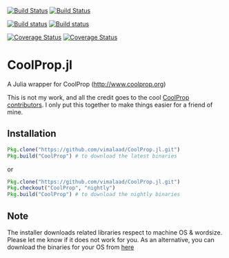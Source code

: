 [![Build Status](https://img.shields.io/travis/vimalaad/CoolProp.jl/master.svg?label=master%20build)](https://travis-ci.org/vimalaad/CoolProp.jl)
[![Build Status](https://img.shields.io/travis/vimalaad/CoolProp.jl/nightly.svg?label=nightly%20build)](https://travis-ci.org/vimalaad/CoolProp.jl)

[![Build status](https://ci.appveyor.com/api/projects/status/gljbe5rx71u86qum/branch/master?svg=true&passingText=master%20-%20OK&failingText=master%20-%20FAILED&pendingText=master%20-%20PENDING)](https://ci.appveyor.com/project/vimalaad/coolprop-jl/branch/master)
[![Build status](https://ci.appveyor.com/api/projects/status/gljbe5rx71u86qum/branch/nightly?svg=true&passingText=nightly%20-%20OK&failingText=nightly%20-%20FAILED&pendingText=nightly%20-%20PENDING)](https://ci.appveyor.com/project/vimalaad/coolprop-jl/branch/nightly)

[![Coverage Status](https://img.shields.io/coveralls/vimalaad/CoolProp.jl/master.svg?label=master%20coverage)](https://coveralls.io/github/vimalaad/CoolProp.jl?branch=master)
[![Coverage Status](https://img.shields.io/coveralls/vimalaad/CoolProp.jl/nightly.svg?label=nightly%20coverage)](https://coveralls.io/github/vimalaad/CoolProp.jl?branch=nightly)

# CoolProp.jl
A Julia wrapper for CoolProp (http://www.coolprop.org)

This is not my work, and all the credit goes to the cool [CoolProp contributors](https://github.com/CoolProp/CoolProp/graphs/contributors). I only put this together to make things easier for a friend of mine.  

## Installation
```julia
Pkg.clone("https://github.com/vimalaad/CoolProp.jl.git")
Pkg.build("CoolProp") # to download the latest binaries
```
or
```julia
Pkg.clone("https://github.com/vimalaad/CoolProp.jl.git")
Pkg.checkout("CoolProp", "nightly")
Pkg.build("CoolProp") # to download the nightly binaries
```
## Note
The installer downloads related libraries respect to machine OS & wordsize. Please let me know if it does not work for you. As an alternative, you can download the binaries for your OS from [here](https://sourceforge.net/projects/coolprop/files/CoolProp/6.1.0/shared_library/)
